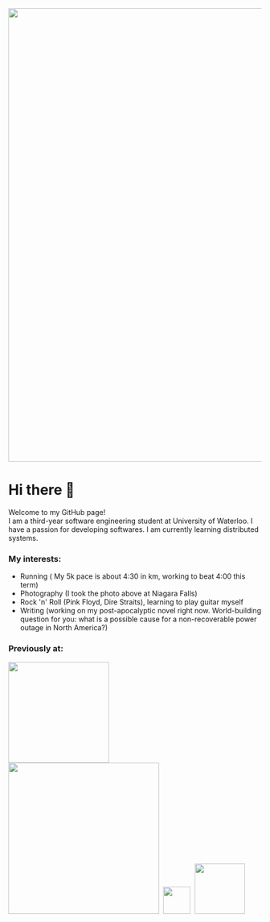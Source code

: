 <img src="https://user-images.githubusercontent.com/40646603/132132765-857c7f05-fef8-42f8-8165-e20e7e2b2599.png" width="900">

# Hi there 👋

Welcome to my GitHub page!  
I am a third-year software engineering student at University of Waterloo. I have a passion for developing softwares. I am currently learning distributed systems.  
### My interests:
* Running ( My 5k pace is about 4:30 in km, working to beat 4:00 this term)
* Photography (I took the photo above at Niagara Falls)
* Rock 'n' Roll (Pink Floyd, Dire Straits), learning to play guitar myself
* Writing (working on my post-apocalyptic novel right now. World-building question for you: what is a possible cause for a non-recoverable power outage in North America?)

### Previously at:  
<kbd>
  <img src="https://user-images.githubusercontent.com/40646603/132131802-882d7182-91f2-492a-ad1d-fb69ebbdc18a.png" width="200">
</kbd>
<kbd>
  <img src="https://user-images.githubusercontent.com/40646603/132131825-02ade53c-d6d5-41cd-8c88-275b52fefbf4.png" width="300">
</kbd>
<kbd>
  <img src="https://user-images.githubusercontent.com/40646603/132131874-219c4d8d-a766-4782-b3f7-ada005ab4d49.png" width="54">
</kbd>
<kbd>
  <img src="https://user-images.githubusercontent.com/40646603/132131845-cd9a08dd-7500-456a-bd61-1696bfb44c45.png" width="100">
</kbd>

